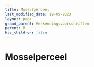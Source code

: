 ```yaml
---
title: Mosselperceel
last_modified_date: 19-09-2023
layout: page
grand_parent: Verkenningsvoorschriften
parent: M
has_children: false
---
```


Mosselperceel
=============

